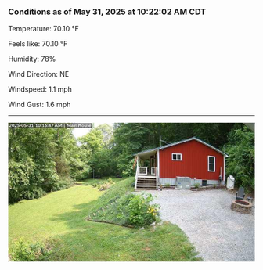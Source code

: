### Conditions as of May 31, 2025 at 10:22:02 AM CDT 

Temperature: 70.10 &deg;F

Feels like: 70.10 &deg;F

Humidity: 78%

Wind Direction: NE

Windspeed: 1.1 mph

Wind Gust: 1.6 mph

---

<img src="./images/latest.jpeg"/>

